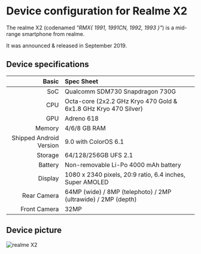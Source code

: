 Device configuration for Realme X2
=========================================

The realme X2 (codenamed _"RMX{ 1991, 1991CN, 1992, 1993 }"_) is a mid-range smartphone from realme.

It was announced & released in September 2019.

## Device specifications

Basic   | Spec Sheet
-------:|:-------------------------
SoC     | Qualcomm SDM730 Snapdragon 730G
CPU     | Octa-core (2x2.2 GHz Kryo 470 Gold & 6x1.8 GHz Kryo 470 Silver)
GPU     | Adreno 618
Memory  | 4/6/8 GB RAM
Shipped Android Version | 9.0 with ColorOS 6.1
Storage | 64/128/256GB UFS 2.1
Battery | Non-removable Li-Po 4000 mAh battery
Display | 1080 x 2340 pixels, 20:9 ratio, 6.4 inches, Super AMOLED
Rear Camera  | 64MP (wide) / 8MP (telephoto) / 2MP (ultrawide) / 2MP (depth)
Front Camera | 32MP

## Device picture
![realme X2](https://csmobiles.com/28289-large_default/realme-x2-6-4-8gb-128gb-dual-sim-pearl-white.jpg "realme X2 in lunar white")
